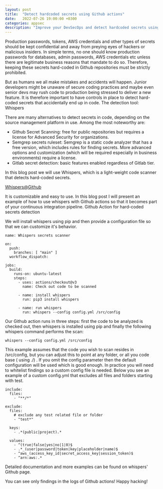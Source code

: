 ```yaml
---
layout: post
title:  "Detect hardcoded secrets using Github actions"
date:   2022-07-26 19:00:00 +0300
categories: appsec
description: "Improve your DevSecOps and detect hardcoded secrets using Github actions"
---
```


Production passwords, tokens, AWS credentials and other types of secrets should be kept confidential and away from preying eyes of hackers or malicious insiders. In simple terms, no one should know production passwords for databases, admin passwords, AWS credentials etc unless there are legitimate business reasons that mandate to do so.  Therefore, keeping these secrets hard-coded in Github repositories must be strictly prohibited.

But as humans we all make mistakes and accidents will happen.  Junior developers might be unaware of secure coding practices and maybe even senior devs may rush code to production being stressed to deliver a new feature. It is therefore important to have controls in place to detect hard-coded secrets that accidentally end up in code.
The detection tool: Whispers

There are many alternatives to detect secrets in code, depending on the source management platform in use. Among the most noteworthy are:

- Github Secret Scanning: free for public repositories but requires a license for Advanced Security for organizations.
- Semgrep secrets ruleset: Semgrep is a static code analyzer that has a free version, which includes rules for finding secrets. More advanced options and customization (which will be required especially in business environments) require a license.
- Gitlab secret detection: basic features enabled regardless of Gitlab tier.

In this blog post we will use Whispers, which is a light-weight code scanner that detects hard-coded secrets.

[Whispers@Github](https://github.com/Skyscanner/whispers?ref=appsecguy.se)

It is customizable and easy to use. In this blog post I will present an example of how to use whispers with Github actions so that it becomes part of your continuous integration pipeline.
Github Action for hard-coded secrets detection

We will install whispers using pip and then provide a configuration file so that we can customize it's behavior.

```
name: Whispers secrets scanner

on:
  push:
    branches: [ "main" ]
  workflow_dispatch:

jobs:
  build:
    runs-on: ubuntu-latest
    steps:
      - uses: actions/checkout@v3
        name: Check out code to be scanned 
      
      - name: install whispers
        run: pip3 install whispers 
      
      - name: run whispers
        run: whispers --config config.yml /src/config

```

Our Github action runs in three steps: first the code to be analyzed is checked out, then whispers is installed using pip and finally the following whispers command performs the scan:

```
whispers --config config.yml /src/config
```

This example assumes that the code you wish to scan resides in /src/config, but you can adjust this to point at any folder, or all you code base ( using ./) . If you omit the config parameter then the default configuration will be used which is good enough. In practice you will need to whitelist findings so a custom config file is needed. Below you see an example of a custom config.yml that excludes all files and folders starting with test.

```
include:
  files:
    - "**/*"

exclude:
  files:
    # exclude any test related file or folder
    - "test*"
    
  keys:
    - .*(public|project).*
    
  values:
    - ^(true|false|yes|no|1|0)$
    - .*_(user|password|token|key|placeholder|name)$
    - ^aws_(access_key_id|secret_access_key|session_token)$
    - ^arn:aws:.*
```

Detailed documentation and more examples can be found on whispers' Github page.

You can see only findings in the logs of Github actions! Happy hacking!
